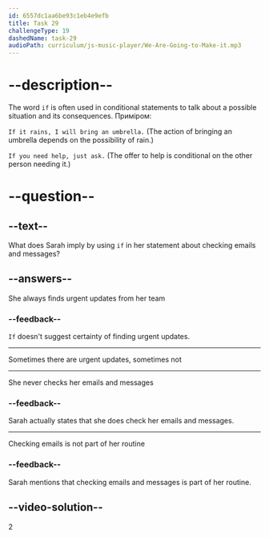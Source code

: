 ```yaml
---
id: 6557dc1aa6be93c1eb4e9efb
title: Task 29
challengeType: 19
dashedName: task-29
audioPath: curriculum/js-music-player/We-Are-Going-to-Make-it.mp3
---
```


<!--
AUDIO REFERENCE: 
Sarah: Anyway, before leaving for work, I like to check my emails and messages to see if there are any urgent updates from the team. I like to stay informed about any important tasks for the day.
-->

# --description--

The word `if` is often used in conditional statements to talk about a possible situation and its consequences. Приміром:

`If it rains, I will bring an umbrella.` (The action of bringing an umbrella depends on the possibility of rain.)

`If you need help, just ask.` (The offer to help is conditional on the other person needing it.)

# --question--

## --text--

What does Sarah imply by using `if` in her statement about checking emails and messages?

## --answers--

She always finds urgent updates from her team

### --feedback--

`If` doesn't suggest certainty of finding urgent updates.

---

Sometimes there are urgent updates, sometimes not

---

She never checks her emails and messages

### --feedback--

Sarah actually states that she does check her emails and messages.

---

Checking emails is not part of her routine

### --feedback--

Sarah mentions that checking emails and messages is part of her routine.

## --video-solution--

2
